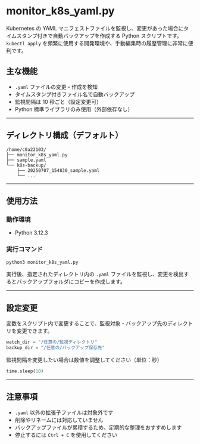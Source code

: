 # monitor_k8s_yaml.py

Kubernetes の YAML マニフェストファイルを監視し、変更があった場合にタイムスタンプ付きで自動バックアップを作成する Python スクリプトです。  
`kubectl apply` を頻繁に使用する開発環境や、手動編集時の履歴管理に非常に便利です。


## 主な機能

- `.yaml` ファイルの変更・作成を検知
- タイムスタンプ付きファイル名で自動バックアップ
- 監視間隔は 10 秒ごと（設定変更可）
- Python 標準ライブラリのみ使用（外部依存なし）

---

## ディレクトリ構成（デフォルト）

```
/home/c0a22103/
├── monitor_k8s_yaml.py
├── sample.yaml
└── k8s-backup/
    ├── 20250707_154830_sample.yaml
    └── ...
```

---

## 使用方法

### 動作環境

- Python 3.12.3

### 実行コマンド
```bash
python3 monitor_k8s_yaml.py
```
実行後、指定されたディレクトリ内の `.yaml` ファイルを監視し、変更を検出するとバックアップフォルダにコピーを作成します。

---

## 設定変更

変数をスクリプト内で変更することで、監視対象・バックアップ先のディレクトリを変更できます。
```python
watch_dir = "/任意の/監視ディレクトリ"
backup_dir = "/任意の/バックアップ保存先"
```

監視間隔を変更したい場合は数値を調整してください（単位：秒）
```python
time.sleep(10)
```

---

## 注意事項

- `.yaml` 以外の拡張子ファイルは対象外です
- 削除やリネームには対応していません
- バックアップファイルが累積するため、定期的な整理をおすすめします
- 停止するには `Ctrl + C` を使用してください

